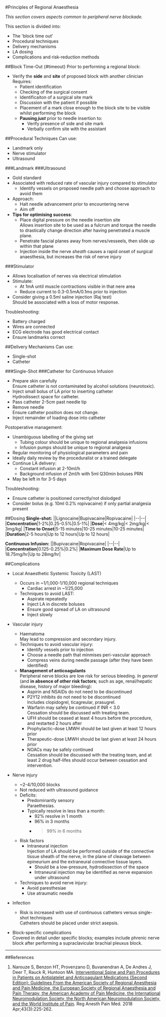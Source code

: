 #Principles of Regional Anaesthesia

*This section covers aspects common to peripheral nerve blockade.*

This section is divided into:
* The 'block time out'
* Procedural techniques
* Delivery mechanisms
* LA dosing
* Complications and risk-reduction methods

##Block Time-Out {#timeout}
Prior to performing a regional block:
* Verify the **side** and **site** of proposed block with another clinician  
Requires:
	* Patient identification
	* Checking of the surgical consent
	* Identificaiton of a surgical site mark
	* Discussion with the patient if possible
	* Placement of a mark close enough to the block site to be visible whilst performing the block
	* **Pausing *just*** prior to needle insertion to:
		* Verify presence of side and site mark
		* Verbally confirm site with the assistant

##Procedural Techniques
Can use:
* Landmark only
* Nerve stimulator
* Ultrasound


###Landmark
###Ultrasound
* Gold standard
* Associated with reduced rate of vascular injury compared to stimulator
	* Identify vessels on proposed needle path and choose approach to avoid them
* Approach:
	* Halt needle advancement prior to encountering nerve
	* Aim off
* **Tips for optimising success**:
	* Place digital pressure on the needle insertion site  
	Allows insertion site to be used as a fulcrum and torque the needle to drastically change direction after having penetrated a muscle plane.
	* Penetrate fascial planes away from nerves/vesseels, then slide up within that plane
	* Injection inside the nerve *sheath* causes a rapid onset of surgical anaesthesia, but increases the risk of nerve injury

###Stimulator
* Allows localisation of nerves via electrical stimulation
* Stimulate:
	* At 1mA until muscle contractions visible in that nere area
	* Reduce current to 0.3-0.5mA/0.1ms prior to injection
* Consider giving a 0.5ml saline injection (Raj test)  
Should be associated with a loss of motor response.

Troubleshooting:
* Battery charged
* Wires are connected
* ECG electrode has good electrical contact
* Ensure landmarks correct


##Delivery Mechanisms
Can use:
* Single-shot
* Catheter

###Single-Shot
###Catheter for Continuous Infusion
* Prepare skin carefully  
Ensure catheter is not contaminated by alcohol solutions (neurotoxic).
* Inject small bolus of LA prior to inserting catheter  
Hydrodissect space for catheter.
* Pass catheter 2-5cm past needle tip
* Remove needle  
Ensure catheter position does not change.
* Inject remainder of loading dose into catheter

Postoperative management:
* Unambiguous labelling of the giving set
	* Tubing colour should be unique to regional analgesia infusions
	* Infusion pumps should be unique to regional analgesia
* Regular monitoring of physiological parameters and pain
* Ideally daily review by the proceduralist or a trained delegate
* Continue LA delivery:
	* Constant infusion at 2-10ml/h
	* Background infusion of 2ml/h with 5ml Q30min boluses PRN
* May be left in for 3-5 days


Troubleshooting:
* Ensure catheter is positioned correctly/not dislodged
* Consider bolus (e.g. 10ml 0.2% ropivacaine) if only partial analgesia present


##Dosing
**Single-shot:**
||Lignocaine|Bupivacaine|Ropivacaine|
|--|--|
|**Concentration**|1-2%|0.25-0.5%|0.5-1%|
|**Dose**|< 4mg/kg|< 2mg/kg|< 3mg/kg|
|**Time to Onset**|5-15 minutes|10-25 minutes|10-25 minutes|
|**Duration**|2-5 hours|Up to 12 hours|Up to 12 hours|


**Continuous Infusion:**
||Bupivacaine|Ropivacaine|
|--|--|
|**Concentration**|0.125-0.25%|0.2%|
|**Maximum Dose Rate**|Up to 18.75mg/hr|Up to 28mg/hr|

##Complications
* Local Anaesthetic Systemic Toxicity (LAST)
	* Occurs in ~1/1,000-1/10,000 regional techniques
		* Cardiac arrest in ~1/25,000
	* Techniques to avoid LAST:
		* Aspirate repeatedly
		* Inject LA in discrete boluses
		* Ensure good spread of LA on ultrasound
		* Inject slowly

* Vascular injury
	* Haematoma  
	May lead to compression and secondary injury.
	* Techniques to avoid vascular injury:
		* Identify vessels prior to injection
		* Choose a needle path that minmises peri-vascular approach
		* Compress veins during needle passage (after they have been identified)
	* **Management of anticoagulants**  
	Peripheral nerve blocks are low risk for serious bleeding. *In general* (and **in absence of other risk factors**; such as age, renal/hepatic disease, history of major bleeding):
		* Aspirin and NSAIDs do not need to be discontinued  
		* P2Y12 inhibits do not need to be discontinued  
		Includes clopidogrel, ticagreular, prasugrel.
		* Warfarin may safely be continued if INR < 3.0  
		Cessation should be discussed with treating team.
		* UFH should be ceased at least 4 hours before the procedure, and restarted 2 hours after
		* Prophylactic-dose LMWH should be last given at least 12 hours prior
		* Therapeutic-dose LMWH should be last given at least 24 hours prior
		* NOACs may be safely continued  
		Cessation should be discussed with the treating team, and at least 2 drug half-lifes should occur between cessation and intervention.


* Nerve injury
	* ~2-4/10,000 blocks
	* Not reduced with ultrasound guidance
	* Deficits:
		* Predominantly sensory  
		Paraethesias.
		* Typically resolve in less than a month:
			* 92% resolve in 1 month
			* 96% in 3 months
			* > 99% in 6 months
	* Risk factors
		* Intraneural injection  
		Injection of LA should be performed outside of the connective tissue sheath of the nerve, in the plane of cleavage between epineurium and the extraneural connective tissue layers.
			* Should be a low-pressure, hydrodissection of the space
			* Intraneural injection may be identified as nerve expansion under ultrasound
	* Techniques to avoid nerve injury:
		* Avoid paresthesiae
		* Use atraumatic needle


* Infection
	* Risk is increased with use of continuous catheters versus single-shot techniques  
	Catheters should be placed under strict asepsis.


* Block-specific complications  
Covered in detail under specific blocks; examples include phrenic nerve block after performing a supraclavicular brachial pleuxus block.


---

##References
1. Narouze S, Benzon HT, Provenzano D, Buvanendran A, De Andres J, Deer T, Rauck R, Huntoon MA. [Interventional Spine and Pain Procedures in Patients on Antiplatelet and Anticoagulant Medications (Second Edition): Guidelines From the American Society of Regional Anesthesia and Pain Medicine, the European Society of Regional Anaesthesia and Pain Therapy, the American Academy of Pain Medicine, the International Neuromodulation Society, the North American Neuromodulation Society, and the World Institute of Pain](https://journals.lww.com/rapm/fulltext/2018/04000/Interventional_Spine_and_Pain_Procedures_in.2.aspx). Reg Anesth Pain Med. 2018 Apr;43(3):225-262.